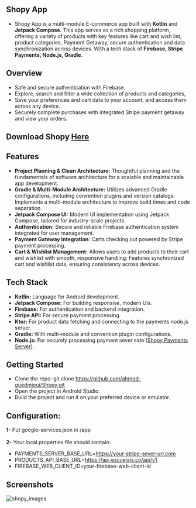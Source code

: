 ##  **Shopy App** ##
- Shopy App is a multi-module E-commerce app built with **Kotlin** and **Jetpack Compose**. This app serves as a rich shopping platform, offering a variety of products with key features like cart and wish list, product categories, Payment Getaway, secure authentication and data synchronization across devices. With a tech stack of **Firebase, Stripe Payments, Node.js, Gradle**.

## Overview
- Safe and secure authentication with Firebase.
- Explore, search and filter a wide collection of products and categories,
- Save your preferences and cart data to your account, and access them across any device.
- Securely complete purchases with integrated Stripe payment getaway and view your orders.

## Download Shopy [Here](https://archive.org/download/Shopy/Shopy.apk)

## Features
- **Project Planning & Clean Architecture:**
Thoughtful planning and the fundamentals of software architecture for a scalable and maintainable app development.
- **Gradle & Multi-Module Architecture:**
Utilizes advanced Gradle configurations, including convention plugins and version catalogs.
Implements a multi-module architecture to improve build times and code separation.
- **Jetpack Compose UI:**
Modern UI implementation using Jetpack Compose, tailored for industry-scale projects.
- **Authentication:**
Secure and reliable Firebase authentication system integrated for user management.
- **Payment Gateway Integration:**
Carts checking out powered by Stripe payment processing.
- **Cart & Wishlist Management:**
Allows users to add products to their cart and wishlist with smooth, responsive handling.
Features synchronized cart and wishlist data, ensuring consistency across devices.

## Tech Stack

- **Kotlin:** Language for Android development.
- **Jetpack Compose:** For building responsive, modern UIs.
- **Firebase:** For authentication and backend integration.
- **Stripe API:** For secure payment processing.
- **Ktor:** For product data fetching and connecting to the payments node.js server.
- **Gradle:** With multi-module and convention plugin configurations.
- **Node.js:** For securely processing payment sever side ([Shopy Payments Server](https://github.com/ahmed-guedmioui/Shopy-NodeJs-Server)).

## Getting Started
- Clone the repo:
git clone https://github.com/ahmed-guedmioui/Shopy.git
- Open the project in Android Studio.
- Build the project and run it on your preferred device or emulator.

## Configuration:
**1-** Put google-services.json in /app<br/><br/>
**2-** Your local.properties file should contain:
- PAYMENTS_SERVER_BASE_URL=https://your-stripe-sever-url.com
- PRODUCTS_API_BASE_URL=https://api.escuelajs.co/api/v1
- FIREBASE_WEB_CLIENT_ID=your-firebase-web-client-id


## Screenshots
![shopy_images](https://github.com/user-attachments/assets/c75686f9-6c45-4873-b0a6-5fd4b30e8242)















